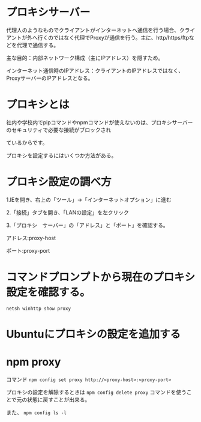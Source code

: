 # プロキシサーバー

代理人のようなものでクライアントがインターネットへ通信を行う場合、クライアントが外へ行くのではなく代理でProxyが通信を行う。主に、http/https/ftpなどを代理で通信する。

主な目的：内部ネットワーク構成（主にIPアドレス）を隠すため。

インターネット通信時のIPアドレス：クライアントのIPアドレスではなく、ProxyサーバーのIPアドレスとなる。

# プロキシとは



社内や学校内でpipコマンドやnpmコマンドが使えないのは、プロキシサーバーのセキュリティで必要な接続がブロックされ


ているからです。

プロキシを設定するにはいくつか方法がある。

# プロキシ設定の調べ方

1.IEを開き、右上の「ツール」→「インターネットオプション」に進む

2.「接続」タブを開き、「LANの設定」を左クリック

3.「プロキシ　サーバー」の「アドレス」と「ポート」を確認する。

アドレス:proxy-host

ポート:proxy-port

# コマンドプロンプトから現在のプロキシ設定を確認する。

```netsh winhttp show proxy```

# Ubuntuにプロキシの設定を追加する


# npm proxy

コマンド
```npm config set proxy http://<proxy-host>:<proxy-port>```

プロキシの設定を解除するときは
```npm config delete proxy```
コマンドを使うことで元の状態に戻すことが出来る。

また、
```npm config ls -l```
